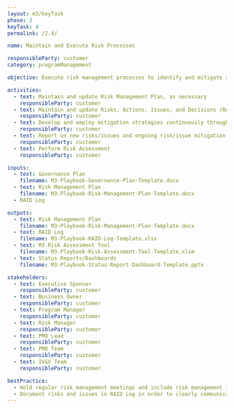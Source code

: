 ```yaml
---
layout: m3/keyTask
phase: 2
keyTask: 4
permalink: /2.4/

name: Maintain and Execute Risk Processes

responsibleParty: customer
category: programManagement

objective: Execute risk management processes to identify and mitigate risks and issues throughout the migration.

activities:
  - text: Maintain and update Risk Management Plan, as necessary
    responsibleParty: customer
  - text: Maintain and update Risks, Actions, Issues, and Decisions (RAID) Log with new risks, changes to existing risks, status of risk mitigation activities, and action item resolution and decisions continuously (at a minimum of every two weeks) throughout Phase 2
    responsibleParty: customer
  - text: Develop and employ mitigation strategies continuously throughout Phase 2
    responsibleParty: customer
  - text: Report on new risks/issues and ongoing risk/issue mitigation activities in governance meetings and Status Reports/Dashboards, informing QSMOs as necessary
    responsibleParty: customer 
  - text: Perform Risk Assessment
    responsibleParty: customer

inputs:
  - text: Governance Plan
    filename: M3-Playbook-Governance-Plan-Template.docx
  - text: Risk Management Plan
    filename: M3-Playbook-Risk-Management-Plan-Template.docx
  - RAID Log

outputs:
  - text: Risk Management Plan
    filename: M3-Playbook-Risk-Management-Plan-Template.docx 
  - text: RAID Log 
    filename: M3-Playbook-RAID-Log-Template.xlsx
  - text: M3 Risk Assessment Tool
    filename: M3-Playbook-Risk-Assessment-Tool-Template.xlsm
  - text: Status Reports/Dashboards
    filename: M3-Playbook-Status-Report-Dashboard-Template.pptx

stakeholders:
  - text: Executive Sponsor
    responsibleParty: customer
  - text: Business Owner
    responsibleParty: customer
  - text: Program Manager
    responsibleParty: customer
  - text: Risk Manager
    responsibleParty: customer
  - text: PMO Lead
    responsibleParty: customer
  - text: PMO Team
    responsibleParty: customer
  - text: IV&V Team
    responsibleParty: customer

bestPractice:
  - Hold regular risk management meetings and include risk management in status reporting and escalation procedures
  - Document risks and issues in RAID Log in order to clearly communicate risks
---
```

